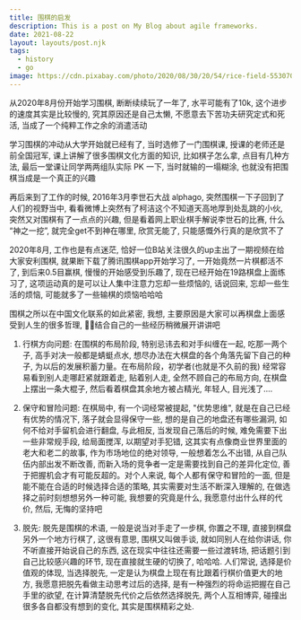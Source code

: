 ```yaml
---
title: 围棋的启发
description: This is a post on My Blog about agile frameworks.
date: 2021-08-22
layout: layouts/post.njk
tags:
  - history
  - go
image: https://cdn.pixabay.com/photo/2020/08/30/20/54/rice-field-5530707_1280.jpg
---
```


从2020年8月份开始学习围棋, 断断续续玩了一年了, 水平可能有了10k, 这个进步的速度其实是比较慢的, 究其原因还是自己太懒, 不愿意去下苦功夫研究定式和死活, 当成了一个纯粹工作之余的消遣活动

学习围棋的冲动从大学开始就已经有了, 当时选修了一门围棋课, 授课的老师还是前全国冠军, 课上讲解了很多围棋文化方面的知识, 比如棋子怎么拿, 点目有几种方法, 最后一堂课让同学两两组队实际 PK 一下, 当时就输的一塌糊涂, 也就没有把围棋当成是一个真正的兴趣

再后来到了工作的时候, 2016年3月李世石大战 alphago, 突然围棋一下子回到了人们的视野当中, 看看微博上突然有了柯洁这个不知道天高地厚到处乱跳的小伙, 突然又对围棋有了一点点的兴趣, 但是看着网上职业棋手解说李世石的比赛, 什么 “神之一挖”, 就完全get不到神在哪里, 欣赏无能了, 只能感慨外行真的是欣赏不了

2020年8月, 工作也是有点迷茫, 恰好一位B站关注很久的up主出了一期视频在给大家安利围棋, 就果断下载了腾讯围棋app开始学习了, 一开始竟然一片棋都活不了, 到后来0.5目赢棋, 慢慢的开始感受到乐趣了, 现在已经开始在19路棋盘上面练习了, 这项运动真的是可以让人集中注意力忘却一些烦恼的, 话说回来, 忘却一些生活的烦恼, 可能就多了一些输棋的烦恼哈哈哈

围棋之所以在中国文化联系的如此紧密, 我想, 主要原因是大家可以再棋盘上面感受到人生的很多哲理, 结合自己的一些经历稍微展开讲讲吧

1. 行棋方向问题: 在围棋的布局阶段, 特别忌讳去和对手纠缠在一起, 吃那一两个子, 高手对决一般都是蜻蜓点水, 想尽办法在大棋盘的各个角落先留下自己的种子, 为以后的发展积蓄力量。在布局阶段，初学者(也就是不久前的我) 经常容易看到别人走哪赶紧就跟着走, 贴着别人走, 全然不顾自己的布局方向, 在棋盘上摆出一条大棍子, 然后看着棋盘其余地方被占精光, 年轻人, 目光浅了....

2. 保守和冒险问题: 在棋局中, 有一个词经常被提起, "优势思维", 就是在自己已经有优势的情况下, 落子就会显得保守一些, 想的是自己的地盘还有哪些漏洞, 如何不给对手留机会进行翻盘, 与此相反, 当发现自己落后的时候, 难免需要下出一些非常规手段, 给局面搅浑, 以期望对手犯错, 这其实有点像商业世界里面的老大和老二的故事, 作为市场地位的绝对领导, 一般想着怎么不出错, 从自己队伍内部出发不断改善, 而新入场的竞争者一定是需要找到自己的差异化定位, 善于把握机会才有可能反超的。对个人来说, 每个人都有保守和冒险的一面, 但是能不能在合适的时候选择合适的策略, 其实需要对生活不断深入理解的, 在做选择之前时刻想想另外一种可能, 我想要的究竟是什么, 我愿意付出什么样的代价, 然后, 无悔的坚持吧

3. 脱先: 脱先是围棋的术语, 一般是说当对手走了一步棋, 你置之不理, 直接到棋盘另外一个地方行棋了, 这很有意思, 围棋又叫做手谈, 就如同别人在给你讲话, 你不听直接开始说自己的东西, 这在现实中往往还需要一些过渡转场, 把话题引到自己比较感兴趣的环节, 现在直接就生硬的切换了, 哈哈哈. 人们常说, 选择是价值观的体现, 当选择脱先, 一定是认为棋盘上现在有比跟着行棋价值更大的地方, 我愿意把脱先看做主动思考过后的选择, 是有一种强烈的将命运把握在自己手里的欲望, 在计算清楚脱先代价之后依然选择脱先, 两个人互相博弈, 碰撞出很多各自都没有想到的变化, 其实是围棋精彩之处.